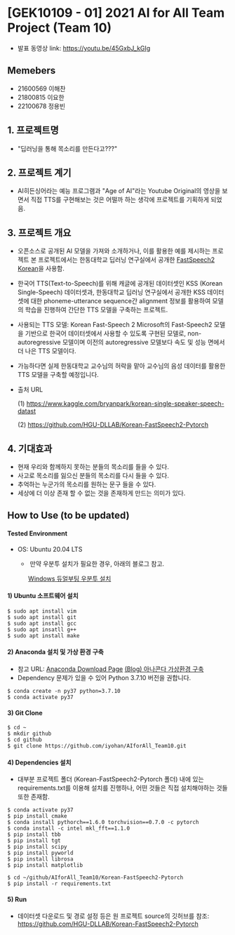# [GEK10109 - 01] 2021 AI for All Team Project (Team 10)

-   발표 동영상 link: https://youtu.be/45GxbJ_kGIg

## Memebers

-   21600569 이해찬
-   21800815 이요한
-   22100678 정용빈

## 1. 프로젝트명

-   "딥러닝을 통해 목소리를 만든다고???"

## 2. 프로젝트 계기

-   AI히든싱어라는 예능 프로그램과 "Age of AI"라는 Youtube Original의 영상을 보면서 직접 TTS를 구현해보는 것은 어떨까 하는 생각에 프로젝트를 기획하게 되었음.

## 3. 프로젝트 개요

-   오픈소스로 공개된 AI 모델을 가져와 소개하거나, 이를 활용한 예를 제시하는 프로젝트
    본 프로젝트에서는 한동대학교 딥러닝 연구실에서 공개한 [FastSpeech2 Korean]( https://github.com/HGU-DLLAB/Korean-FastSpeech2-Pytorch )을 사용함.

-   한국어 TTS(Text-to-Speech)를 위해 캐글에 공개된 데이터셋인 KSS (Korean Single-Speech) 데이터셋과, 한동대학교 딥러닝 연구실에서 공개한 KSS 데이터셋에 대한 phoneme-utterance sequence간 alignment 정보를 활용하여 모델의 학습을 진행하여 간단한 TTS 모델을 구축하는 프로젝트.

-   사용되는 TTS 모델: Korean Fast-Speech 2
    Microsoft의 Fast-Speech2 모델을 기반으로 한국어 데이터셋에서 사용할 수 있도록 구현된 모델로, non-autoregressive 모델이며 이전의 autoregressive 모델보다 속도 및 성능 면에서 더 나은 TTS 모델이다.

-    가능하다면 실제 한동대학교 교수님의 허락을 맡아 교수님의 음성 데이터를 활용한 TTS 모델을 구축할 예정입니다.

-   출처 URL

    (1) https://www.kaggle.com/bryanpark/korean-single-speaker-speech-datast

    (2) https://github.com/HGU-DLLAB/Korean-FastSpeech2-Pytorch 

## 4. 기대효과

-   현재 우리와 함께하지 못하는 분들의 목소리를 들을 수 있다.
-   사고로 목소리를 잃으신 분들의 목소리를 다시 들을 수 있다.
-   추억하는 누군가의 목소리를 원하는 문구 들을 수 있다. 
-   세상에 더 이상 존재 할 수 없는 것을 존재하게 만드는 의미가 있다.

## How to Use (to be updated)

#### Tested Environment

-   OS: Ubuntu 20.04 LTS

    -   ​	만약 우분투 설치가 필요한 경우, 아래의 블로그 참고.

        [Windows 듀얼부팅 우분투 설치](https://languidcat.tistory.com/entry/Linux-Ubuntu-%EC%8B%9C%EC%9E%91%ED%95%98%EA%B8%B0%EB%93%80%EC%96%BC%EB%B6%80%ED%8C%85-%EC%84%A4%EC%B9%98-%EA%B0%80%EC%9D%B4%EB%93%9C) 

#### 1) Ubuntu 소프트웨어 설치

``` 
$ sudo apt install vim
$ sudo apt install git
$ sudo apt install gcc
$ sudo apt insatll g++
$ sudo apt install make
```
#### 2) Anaconda 설치 및 가상 환경 구축

-   참고 URL: 
    [Anaconda Download Page](https://www.anaconda.com/products/individual)
    [(Blog) 아나콘다 가상환경 구축 ](https://yganalyst.github.io/pythonic/anaconda_env_1/)
-   Dependency 문제가 있을 수 있어 Python 3.7.10 버전을 권합니다.

```
$ conda create -n py37 python=3.7.10
$ conda activate py37
```
#### 3) Git Clone

```
$ cd ~
$ mkdir github
$ cd github
$ git clone https://github.com/iyohan/AIforAll_Team10.git
```

#### 4) Dependencies 설치

-   대부분 프로젝트 폴더 (Korean-FastSpeech2-Pytorch 폴더) 내에 있는 requirements.txt를 이용해 설치를 진행하나, 어떤 것들은 직접 설치해야하는 것들 또한 존재함.

```
$ conda activate py37
$ pip install cmake
$ conda install pythorch==1.6.0 torchvision==0.7.0 -c pytorch
$ conda install -c intel mkl_fft==1.1.0
$ pip install tbb
$ pip install tgt
$ pip install scipy
$ pip install pyworld
$ pip install librosa
$ pip install matplotlib
```

``` 
$ cd ~/github/AIforAll_Team10/Korean-FastSpeech2-Pytorch
$ pip install -r requirements.txt
```

#### 5) Run

-   데이터셋 다운로드 및 경로 설정 등은 원 프로젝트 source의 깃허브를 참조: 
    https://github.com/HGU-DLLAB/Korean-FastSpeech2-Pytorch

